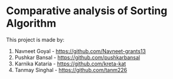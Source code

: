 # Comparative analysis of Sorting Algorithm
 This project is made by:
 1. Navneet Goyal - https://github.com/Navneet-grants13
 2. Pushkar Bansal - https://github.com/pushkarbansal
 3. Karnika Kataria - https://github.com/kreta-kat
 4. Tanmay Singhal - https://github.com/tanm226 
